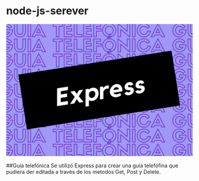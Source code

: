 # node-js-serever
![logotype-07](/assets/express.png)

##Guía telefónica
Se utilizó Express para crear una guía telefófina que pudiera der editada a través de los metodos Get, Post y Delete.
